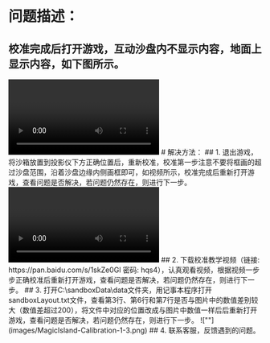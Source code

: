 # 问题描述：
## 校准完成后打开游戏，互动沙盘内不显示内容，地面上显示内容，如下图所示。
<video controls>
    <source src="videos/MagicIsland-Calibration-1-1.mp4" type="video/mp4">
</video>
# 解决方法：
## 1. 退出游戏，将沙箱放置到投影仪下方正确位置后，重新校准，校准第一步注意不要将框画的超过沙盘范围，沿着沙盘边缘内侧画框即可，如视频所示，校准完成后重新打开游戏，查看问题是否解决，若问题仍然存在，则进行下一步。
<video controls>
    <source src="videos/MagicIsland-Calibration-1-2.mp4" type="video/mp4">
</video>
## 2. 下载校准教学视频（链接: https://pan.baidu.com/s/1skZe0Gl 密码: hqs4），认真观看视频，根据视频一步步正确校准后重新打开游戏，查看问题是否解决，若问题仍然存在，则进行下一步。
## 3. 打开C:\sandboxData\data文件夹，用记事本程序打开sandboxLayout.txt文件，查看第3行、第6行和第7行是否与图片中的数值差别较大（数值差超过200），将文件中对应的位置改成与图片中数值一样后后重新打开游戏，查看问题是否解决，若问题仍然存在，则进行下一步。
![""](images/MagicIsland-Calibration-1-3.png)
## 4. 联系客服，反馈遇到的问题。